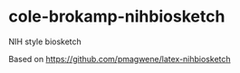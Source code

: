# cole-brokamp-nihbiosketch

NIH style biosketch

Based on https://github.com/pmagwene/latex-nihbiosketch
